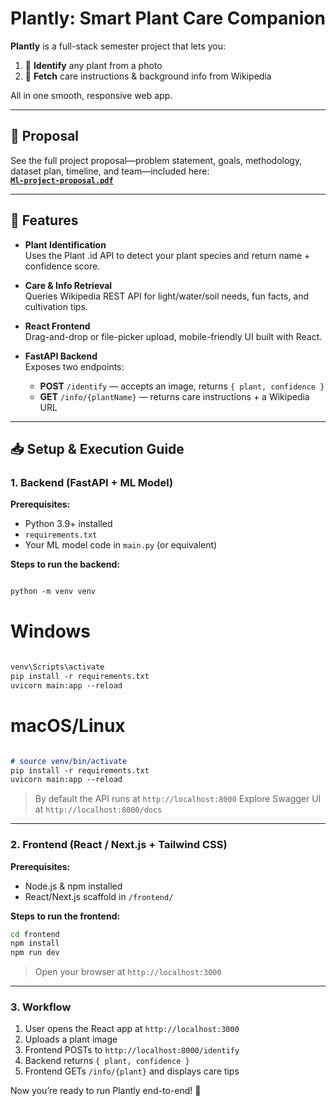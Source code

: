 
# Plantly: Smart Plant Care Companion

**Plantly** is a full-stack semester project that lets you:

1. 📸 **Identify** any plant from a photo  
2. 🌱 **Fetch** care instructions & background info from Wikipedia  

All in one smooth, responsive web app.

---

## 📑 Proposal

See the full project proposal—problem statement, goals, methodology, dataset plan, timeline, and team—included here:  
**[`Ml-project-proposal.pdf`](./Ml-project-proposal.pdf)**

---

## 🚀 Features

- **Plant Identification**  
  Uses the Plant .id API to detect your plant species and return name + confidence score.

- **Care & Info Retrieval**  
  Queries Wikipedia REST API for light/water/soil needs, fun facts, and cultivation tips.

- **React Frontend**  
  Drag-and-drop or file-picker upload, mobile-friendly UI built with React.

- **FastAPI Backend**  
  Exposes two endpoints:  
  - **POST** `/identify` — accepts an image, returns `{ plant, confidence }`  
  - **GET**  `/info/{plantName}` — returns care instructions + a Wikipedia URL

---


## 📥 Setup & Execution Guide

### 1. Backend (FastAPI + ML Model)

**Prerequisites:**
- Python 3.9+ installed  
- `requirements.txt`  
- Your ML model code in `main.py` (or equivalent)

**Steps to run the backend:**  
````markdown

python -m venv venv
````
# Windows
````markdown

venv\Scripts\activate
pip install -r requirements.txt
uvicorn main:app --reload
````

# macOS/Linux
````markdown

# source venv/bin/activate
pip install -r requirements.txt
uvicorn main:app --reload
````

> By default the API runs at `http://localhost:8000`
> Explore Swagger UI at `http://localhost:8000/docs`

---

### 2. Frontend (React / Next.js + Tailwind CSS)

**Prerequisites:**

* Node.js & npm installed
* React/Next.js scaffold in `/frontend/`

**Steps to run the frontend:**

```bash
cd frontend
npm install
npm run dev
```

> Open your browser at `http://localhost:3000`

---

### 3. Workflow

1. User opens the React app at `http://localhost:3000`
2. Uploads a plant image
3. Frontend POSTs to `http://localhost:8000/identify`
4. Backend returns `{ plant, confidence }`
5. Frontend GETs `/info/{plant}` and displays care tips

Now you’re ready to run Plantly end-to-end! 🌱
